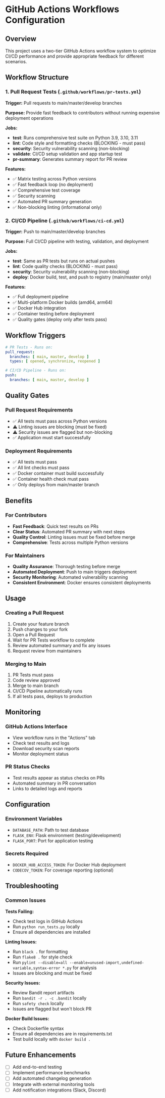 # GitHub Actions Workflows Configuration

## Overview

This project uses a two-tier GitHub Actions workflow system to optimize CI/CD performance and provide appropriate feedback for different scenarios.

## Workflow Structure

### 1. Pull Request Tests (`.github/workflows/pr-tests.yml`)

**Trigger:** Pull requests to main/master/develop branches

**Purpose:** Provide fast feedback to contributors without running expensive deployment operations

**Jobs:**
- **test**: Runs comprehensive test suite on Python 3.9, 3.10, 3.11
- **lint**: Code style and formatting checks (BLOCKING - must pass)
- **security**: Security vulnerability scanning (non-blocking)
- **validate**: CI/CD setup validation and app startup test
- **pr-summary**: Generates summary report for PR review

**Features:**
- ✅ Matrix testing across Python versions
- ✅ Fast feedback loop (no deployment)
- ✅ Comprehensive test coverage
- ✅ Security scanning
- ✅ Automated PR summary generation
- ✅ Non-blocking linting (informational only)

### 2. CI/CD Pipeline (`.github/workflows/ci-cd.yml`)

**Trigger:** Push to main/master/develop branches

**Purpose:** Full CI/CD pipeline with testing, validation, and deployment

**Jobs:**
- **test**: Same as PR tests but runs on actual pushes
- **lint**: Code quality checks (BLOCKING - must pass)
- **security**: Security vulnerability scanning (non-blocking)
- **deploy**: Docker build, test, and push to registry (main/master only)

**Features:**
- ✅ Full deployment pipeline
- ✅ Multi-platform Docker builds (amd64, arm64)
- ✅ Docker Hub integration
- ✅ Container testing before deployment
- ✅ Quality gates (deploy only after tests pass)

## Workflow Triggers

```yaml
# PR Tests - Runs on:
pull_request:
  branches: [ main, master, develop ]
  types: [ opened, synchronize, reopened ]

# CI/CD Pipeline - Runs on:
push:
  branches: [ main, master, develop ]
```

## Quality Gates

### Pull Request Requirements
- ✅ All tests must pass across Python versions
- ⚠️ Linting issues are blocking (must be fixed)
- ⚠️ Security issues are flagged but non-blocking
- ✅ Application must start successfully

### Deployment Requirements
- ✅ All tests must pass
- ✅ All lint checks must pass
- ✅ Docker container must build successfully
- ✅ Container health check must pass
- ✅ Only deploys from main/master branch

## Benefits

### For Contributors
- **Fast Feedback**: Quick test results on PRs
- **Clear Status**: Automated PR summary with next steps
- **Quality Control**: Linting issues must be fixed before merge
- **Comprehensive**: Tests across multiple Python versions

### For Maintainers
- **Quality Assurance**: Thorough testing before merge
- **Automated Deployment**: Push to main triggers deployment
- **Security Monitoring**: Automated vulnerability scanning
- **Consistent Environment**: Docker ensures consistent deployments

## Usage

### Creating a Pull Request
1. Create your feature branch
2. Push changes to your fork
3. Open a Pull Request
4. Wait for PR Tests workflow to complete
5. Review automated summary and fix any issues
6. Request review from maintainers

### Merging to Main
1. PR Tests must pass
2. Code review approved
3. Merge to main branch
4. CI/CD Pipeline automatically runs
5. If all tests pass, deploys to production

## Monitoring

### GitHub Actions Interface
- View workflow runs in the "Actions" tab
- Check test results and logs
- Download security scan reports
- Monitor deployment status

### PR Status Checks
- Test results appear as status checks on PRs
- Automated summary in PR conversation
- Links to detailed logs and reports

## Configuration

### Environment Variables
- `DATABASE_PATH`: Path to test database
- `FLASK_ENV`: Flask environment (testing/development)
- `FLASK_PORT`: Port for application testing

### Secrets Required
- `DOCKER_HUB_ACCESS_TOKEN`: For Docker Hub deployment
- `CODECOV_TOKEN`: For coverage reporting (optional)

## Troubleshooting

### Common Issues

**Tests Failing:**
- Check test logs in GitHub Actions
- Run `python run_tests.py` locally
- Ensure all dependencies are installed

**Linting Issues:**
- Run `black .` for formatting
- Run `flake8 .` for style check
- Run `pylint --disable=all --enable=unused-import,undefined-variable,syntax-error *.py` for analysis
- Issues are blocking and must be fixed

**Security Issues:**
- Review Bandit report artifacts
- Run `bandit -r . -c .bandit` locally
- Run `safety check` locally
- Issues are flagged but won't block PR

**Docker Build Issues:**
- Check Dockerfile syntax
- Ensure all dependencies are in requirements.txt
- Test build locally with `docker build .`

## Future Enhancements

- [ ] Add end-to-end testing
- [ ] Implement performance benchmarks
- [ ] Add automated changelog generation
- [ ] Integrate with external monitoring tools
- [ ] Add notification integrations (Slack, Discord)